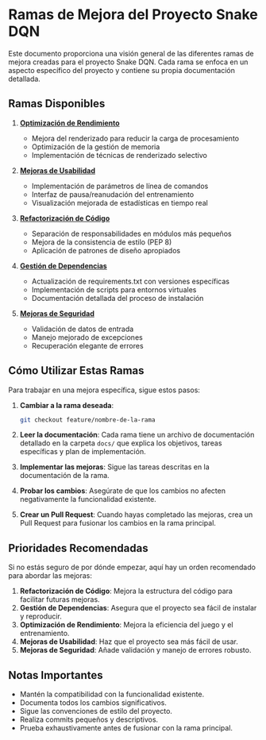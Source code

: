 # Ramas de Mejora del Proyecto Snake DQN

Este documento proporciona una visión general de las diferentes ramas de mejora creadas para el proyecto Snake DQN. Cada rama se enfoca en un aspecto específico del proyecto y contiene su propia documentación detallada.

## Ramas Disponibles

1. **[Optimización de Rendimiento](performance_optimization.md)**
   - Mejora del renderizado para reducir la carga de procesamiento
   - Optimización de la gestión de memoria
   - Implementación de técnicas de renderizado selectivo

2. **[Mejoras de Usabilidad](usability_improvements.md)**
   - Implementación de parámetros de línea de comandos
   - Interfaz de pausa/reanudación del entrenamiento
   - Visualización mejorada de estadísticas en tiempo real

3. **[Refactorización de Código](code_refactoring.md)**
   - Separación de responsabilidades en módulos más pequeños
   - Mejora de la consistencia de estilo (PEP 8)
   - Aplicación de patrones de diseño apropiados

4. **[Gestión de Dependencias](dependency_management.md)**
   - Actualización de requirements.txt con versiones específicas
   - Implementación de scripts para entornos virtuales
   - Documentación detallada del proceso de instalación

5. **[Mejoras de Seguridad](security_improvements.md)**
   - Validación de datos de entrada
   - Manejo mejorado de excepciones
   - Recuperación elegante de errores

## Cómo Utilizar Estas Ramas

Para trabajar en una mejora específica, sigue estos pasos:

1. **Cambiar a la rama deseada**:
   ```bash
   git checkout feature/nombre-de-la-rama
   ```

2. **Leer la documentación**:
   Cada rama tiene un archivo de documentación detallado en la carpeta `docs/` que explica los objetivos, tareas específicas y plan de implementación.

3. **Implementar las mejoras**:
   Sigue las tareas descritas en la documentación de la rama.

4. **Probar los cambios**:
   Asegúrate de que los cambios no afecten negativamente la funcionalidad existente.

5. **Crear un Pull Request**:
   Cuando hayas completado las mejoras, crea un Pull Request para fusionar los cambios en la rama principal.

## Prioridades Recomendadas

Si no estás seguro de por dónde empezar, aquí hay un orden recomendado para abordar las mejoras:

1. **Refactorización de Código**: Mejora la estructura del código para facilitar futuras mejoras.
2. **Gestión de Dependencias**: Asegura que el proyecto sea fácil de instalar y reproducir.
3. **Optimización de Rendimiento**: Mejora la eficiencia del juego y el entrenamiento.
4. **Mejoras de Usabilidad**: Haz que el proyecto sea más fácil de usar.
5. **Mejoras de Seguridad**: Añade validación y manejo de errores robusto.

## Notas Importantes

- Mantén la compatibilidad con la funcionalidad existente.
- Documenta todos los cambios significativos.
- Sigue las convenciones de estilo del proyecto.
- Realiza commits pequeños y descriptivos.
- Prueba exhaustivamente antes de fusionar con la rama principal.
